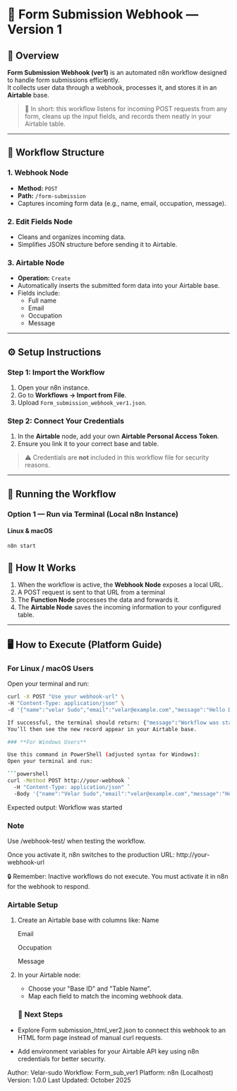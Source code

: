 # 🧩 Form Submission Webhook — Version 1

## 📘 Overview
**Form Submission Webhook (ver1)** is an automated n8n workflow designed to handle form submissions efficiently.  
It collects user data through a webhook, processes it, and stores it in an **Airtable** base.  

> 🧠 In short: this workflow listens for incoming POST requests from any form, cleans up the input fields, and records them neatly in your Airtable table.

---

## 🧱 Workflow Structure

### **1. Webhook Node**
- **Method:** `POST`
- **Path:** `/form-submission`
- Captures incoming form data (e.g., name, email, occupation, message).

### **2. Edit Fields Node**
- Cleans and organizes incoming data.
- Simplifies JSON structure before sending it to Airtable.

### **3. Airtable Node**
- **Operation:** `Create`
- Automatically inserts the submitted form data into your Airtable base.
- Fields include:
  - Full name  
  - Email  
  - Occupation  
  - Message  

---

## ⚙️ Setup Instructions

### **Step 1: Import the Workflow**
1. Open your n8n instance.
2. Go to **Workflows → Import from File**.
3. Upload `Form_submission_webhook_ver1.json`.

### **Step 2: Connect Your Credentials**
1. In the **Airtable** node, add your own **Airtable Personal Access Token**.
2. Ensure you link it to your correct base and table.

> ⚠️ Credentials are **not** included in this workflow file for security reasons.

---

## 🚀 Running the Workflow

### **Option 1 — Run via Terminal (Local n8n Instance)**

#### **Linux & macOS**
```bash
n8n start
```

## 🧠 How It Works

1. When the workflow is active, the **Webhook Node** exposes a local URL.
2. A POST request is sent to that URL from a terminal
3. The **Function Node** processes the data and forwards it.
4. The **Airtable Node** saves the incoming information to your configured table.

---

## 🖥️ How to Execute (Platform Guide)

### **For Linux / macOS Users**

Open your terminal and run:

```bash
curl -X POST "Use your webhook-url" \
-H "Content-Type: application/json" \
-d '{"name":"velar Sudo","email":"velar@example.com","message":"Hello Doe!"}'

If successful, the terminal should return: {"message":"Workflow was started"}
You’ll then see the new record appear in your Airtable base.

### **For Windows Users**

Use this command in PowerShell (adjusted syntax for Windows):
Open your terminal and run: 

```powershell
curl -Method POST http://your-webhook `
  -H "Content-Type: application/json" `
  -Body '{"name":"Velar Sudo","email":"velar@example.com","message":"Hello Doe!"}'
  ```

Expected output: Workflow was started

### **Note**

Use /webhook-test/ when testing the workflow.

Once you activate it, n8n switches to the production URL:
http://your-webhook-url

🔒 Remember: Inactive workflows do not execute.
You must activate it in n8n for the webhook to respond.

### **Airtable Setup** 
1. Create an Airtable base with columns like:
    Name

    Email

    Occupation

    Message

2. In your Airtable node:
   - Choose your "Base ID" and "Table Name".
   - Map each field to match the incoming webhook data.

   ### **🏁 Next Steps**

 - Explore Form submission_html_ver2.json
   to connect this webhook to an HTML form page instead of manual curl requests.

 - Add environment variables for your Airtable API key using n8n credentials for better security.

Author: Velar-sudo
Workflow: Form_sub_ver1
Platform: n8n (Localhost)
Version: 1.0.0
Last Updated: October 2025
